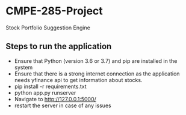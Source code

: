 # CMPE-285-Project
Stock Portfolio Suggestion Engine


## Steps to run the application
  - Ensure that Python (version 3.6 or 3.7) and pip are installed in the system
  - Ensure that there is a strong internet connection as the application needs yfinance api to get information about stocks.
  - pip install -r requirements.txt
  - python app.py runserver
  - Navigate to http://127.0.0.1:5000/
  - restart the server in case of any issues
